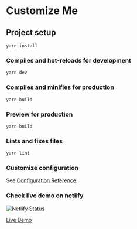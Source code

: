 # Customize Me

## Project setup
```
yarn install
```

### Compiles and hot-reloads for development
```
yarn dev
```

### Compiles and minifies for production
```
yarn build
```

### Preview for production
```
yarn build
```

### Lints and fixes files
```
yarn lint
```

### Customize configuration
See [Configuration Reference](https://vitejs.dev/config/).

### Check live demo on netlify

[![Netlify Status](https://api.netlify.com/api/v1/badges/672ed666-3daa-403d-b328-bffbf9ddbce4/deploy-status?branch=master)](https://app.netlify.com/sites/vue-customize-me/deploys)

[Live Demo](https://vue-customize-me.netlify.app/)